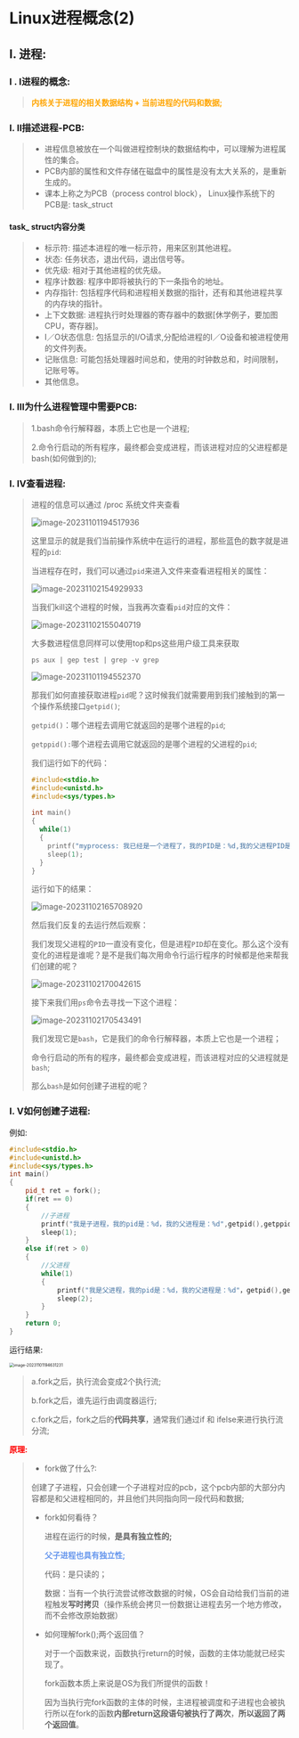 # Linux进程概念(2)

## Ⅰ. 进程:

### Ⅰ . Ⅰ进程的概念:

> **<font color='orange'>内核关于进程的相关数据结构 + 当前进程的代码和数据;</font>**

### Ⅰ. Ⅱ描述进程-PCB:

> - 进程信息被放在一个叫做进程控制块的数据结构中，可以理解为进程属性的集合。
> - PCB内部的属性和文件存储在磁盘中的属性是没有太大关系的，是重新生成的。
> - 课本上称之为PCB（process control block）， Linux操作系统下的PCB是: task_struct  

#### task_ struct内容分类

> - 标示符: 描述本进程的唯一标示符，用来区别其他进程。
> - 状态: 任务状态，退出代码，退出信号等。
> - 优先级: 相对于其他进程的优先级。
> - 程序计数器: 程序中即将被执行的下一条指令的地址。
> - 内存指针: 包括程序代码和进程相关数据的指针，还有和其他进程共享的内存块的指针。
> - 上下文数据: 进程执行时处理器的寄存器中的数据[休学例子，要加图CPU，寄存器]。
> - I／O状态信息: 包括显示的I/O请求,分配给进程的I／O设备和被进程使用的文件列表。
> - 记账信息: 可能包括处理器时间总和，使用的时钟数总和，时间限制，记账号等。
> - 其他信息。

### Ⅰ. Ⅲ为什么进程管理中需要PCB:

> 1.bash命令行解释器，本质上它也是一个进程;
>
> 2.命令行启动的所有程序，最终都会变成进程，而该进程对应的父进程都是bash(如何做到的);

### Ⅰ. Ⅳ查看进程:

> 进程的信息可以通过 /proc 系统文件夹查看  
>
> ![image-20231101194517936](https://gitee.com/slow-heating-shaanxi-people/pictrue/raw/master/pmm/image-20231101194517936.png)
>
> 这里显示的就是我们当前操作系统中在运行的进程，那些蓝色的数字就是进程的`pid`:
>
> 当进程存在时，我们可以通过`pid`来进入文件来查看进程相关的属性：
>
> ![image-20231102154929933](https://gitee.com/slow-heating-shaanxi-people/pictrue/raw/master/pmm/image-20231102154929933.png)
>
> 当我们kill这个进程的时候，当我再次查看`pid`对应的文件：
>
> ![image-20231102155040719](https://gitee.com/slow-heating-shaanxi-people/pictrue/raw/master/pmm/image-20231102155040719.png)
>
> 大多数进程信息同样可以使用top和ps这些用户级工具来获取  
>
> `ps aux | gep test | grep -v grep`
>
> ![image-20231101194552370](https://gitee.com/slow-heating-shaanxi-people/pictrue/raw/master/pmm/image-20231101194552370.png)
>
> 那我们如何直接获取进程`pid`呢？这时候我们就需要用到我们接触到的第一个操作系统接口`getpid()`;
>
> `getpid()`：哪个进程去调用它就返回的是哪个进程的`pid`;
>
> `getppid():`哪个进程去调用它就返回的是哪个进程的父进程的`pid`;
>
> 我们运行如下的代码：
>
> ```c
> #include<stdio.h>    
> #include<unistd.h>    
> #include<sys/types.h>    
>     
> int main()    
> {              
>   while(1)    
>   {      
>     printf("myprocess: 我已经是一个进程了，我的PID是：%d,我的父进程PID是：%d\n", getpid(), getppid());        
>     sleep(1);    
>   }                                                                            
> }  
> ```
>
> 运行如下的结果：
>
> ![image-20231102165708920](https://gitee.com/slow-heating-shaanxi-people/pictrue/raw/master/pmm/image-20231102165708920.png)
>
>  然后我们反复的去运行然后观察：
>
> 我们发现父进程的`PID`一直没有变化，但是进程`PID`却在变化。那么这个没有变化的进程是谁呢？是不是我们每次用命令行运行程序的时候都是他来帮我们创建的呢？
>
> ![image-20231102170042615](https://gitee.com/slow-heating-shaanxi-people/pictrue/raw/master/pmm/image-20231102170042615.png)
>
> 接下来我们用`ps`命令去寻找一下这个进程：
>
> ![image-20231102170543491](https://gitee.com/slow-heating-shaanxi-people/pictrue/raw/master/pmm/image-20231102170543491.png)
>
> 我们发现它是`bash`，它是我们的命令行解释器，本质上它也是一个进程；
>
> 命令行启动的所有的程序，最终都会变成进程，而该进程对应的父进程就是`bash`;
>
> 那么`bash`是如何创建子进程的呢？

### Ⅰ. Ⅴ如何创建子进程:

例如:

```c++
#include<stdio.h>
#include<unistd.h>
#include<sys/types.h>
int main()
{     
	pid_t ret = fork();
	if(ret == 0)
	{ 
		//子进程
		printf("我是子进程，我的pid是：%d，我的父进程是：%d",getpid(),getppid()); 
		sleep(1);        
	}
	else if(ret > 0)
	{    
		//父进程
		while(1)
		{ 
			printf("我是父进程，我的pid是：%d，我的父进程是：%d"，getpid(),getppid());
			sleep(2);   
		}                          
	}                                                                                            
	return 0;                                                                                  
} 
```

运行结果:

<img src="https://gitee.com/slow-heating-shaanxi-people/pictrue/raw/master/pmm/image-20231101194631231.png" alt="image-20231101194631231" style="zoom: 50%;" />

> a.fork之后，执行流会变成2个执行流;
>
> b.fork之后，谁先运行由调度器运行;
>
> c.fork之后，fork之后的**代码共享**，通常我们通过if 和 ifelse来进行执行流分流;

**<font color='red'>原理:</font>**

> - fork做了什么?:
>
> 创建了子进程，只会创建一个子进程对应的pcb，这个pcb内部的大部分内容都是和父进程相同的，并且他们共同指向同一段代码和数据;
>
> - fork如何看待？
>
>   进程在运行的时候，**是具有独立性的;**
>
>   **<font color='cornflowerblue'>父子进程也具有独立性;</font>**
>
>   代码：是只读的；
>
>   数据：当有一个执行流尝试修改数据的时候，OS会自动给我们当前的进程触发**写时拷贝**（操作系统会拷贝一份数据让进程去另一个地方修改，而不会修改原始数据）
>
> - 如何理解fork();两个返回值？
>
>   对于一个函数来说，函数执行return的时候，函数的主体功能就已经实现了。
>
>   fork函数本质上来说是OS为我们所提供的函数！
>
>   因为当执行完fork函数的主体的时候，主进程被调度和子进程也会被执行所以在fork的函数**内部return这段语句被执行了两次**，**所以返回了两个返回值**。

